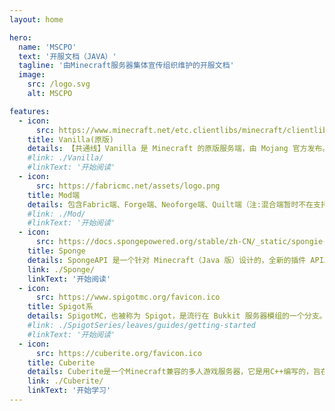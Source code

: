 ```yaml
---
layout: home

hero:
  name: 'MSCPO'
  text: '开服文档（JAVA）'
  tagline: '由Minecraft服务器集体宣传组织维护的开服文档'
  image:
    src: /logo.svg
    alt: MSCPO

features:
  - icon:
      src: https://www.minecraft.net/etc.clientlibs/minecraft/clientlibs/main/resources/favicon.ico
    title: Vanilla(原版)
    details: 【共通线】Vanilla 是 Minecraft 的原版服务端，由 Mojang 官方发布。 它旨在提供最原始的 Minecraft 游戏体验，不包含任何第三方的性能优化或插件支持。<br>*编写中
    #link: ./Vanilla/
    #linkText: '开始阅读'
  - icon:
      src: https://fabricmc.net/assets/logo.png
    title: Mod端
    details: 包含Fabric端、Forge端、Neoforge端、Quilt端（注:混合端暂时不在支持内;地毯生电端本质上是Fabric端）<br>*编写中
    #link: ./Mod/
    #linkText: '开始阅读'
  - icon:
      src: https://docs.spongepowered.org/stable/zh-CN/_static/spongie-mark-dark.svg
    title: Sponge
    details: SpongeAPI 是一个针对 Minecraft（Java 版）设计的，全新的插件 API。你可以在纯原版的服务器（即 SpongeVanilla）上运行它，也可以在使用 MinecraftForge 的 Mod 服务器（即 SpongeForge）上运行它。<br>*编写中
    link: ./Sponge/
    linkText: '开始阅读'
  - icon:
      src: https://www.spigotmc.org/favicon.ico
    title: Spigot系
    details: SpigotMC，也被称为 Spigot，是流行在 Bukkit 服务器模组的一个分支。 Spigot 是为了提高性能和效率，同时保持与 Bukkit 插件的兼容性。<br>*编写中
    #link: ./SpigotSeries/leaves/guides/getting-started
    #linkText: '开始阅读'
  - icon:
      src: https://cuberite.org/favicon.ico
    title: Cuberite
    details: Cuberite是一个Minecraft兼容的多人游戏服务器，它是用C++编写的，旨在提高内存和CPU的效率，并具有灵活的Lua插件API。Cuberite与Java版Minecraft客户端兼容。
    link: ./Cuberite/
    linkText: '开始学习'
---
```

